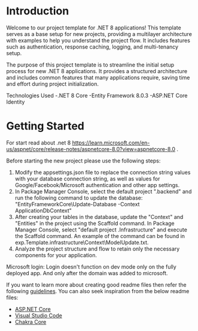 # Introduction 
Welcome to our project template for .NET 8 applications! 
This template serves as a base setup for new projects, providing a multilayer architecture with examples to help you understand the project flow. 
It includes features such as authentication, response caching, logging, and multi-tenancy setup.

The purpose of this project template is to streamline the initial setup process for new .NET 8 applications. 
It provides a structured architecture and includes common features that many applications require, saving time and effort during project initialization.

Technologies Used
-.NET 8 Core
-Entity Framework 8.0.3
-ASP.NET Core Identity

# Getting Started
For  start read about .net 8 https://learn.microsoft.com/en-us/aspnet/core/release-notes/aspnetcore-8.0?view=aspnetcore-8.0 .

Before starting the new project please use the following steps:

1. Modify the appsettings.json file to replace the connection string values with your database connection string, as well as values for Google/Facebook/Microsoft authentication and other app settings.
2. In Package Manager Console, select the default project ".backend" and run the following command to update the database: "EntityFrameworkCore\Update-Database -Context ApplicationDbContext"
3. After creating your tables in the database, update the "Context" and "Entities" in the project using the Scaffold command. In Package Manager Console, select "default project .Infrastructure" and execute the Scaffold command. 
An example of the command can be found in exp.Template.infrastructure\Context\ModelUpdate.txt.
4. Analyze the project structure and flow to retain only the necessary components for your application.

Microsoft login:
Login doesn't function on dev mode only on the fully deployed app. And only after the domain was added to microsoft.


If you want to learn more about creating good readme files then refer the following [guidelines](https://docs.microsoft.com/en-us/azure/devops/repos/git/create-a-readme?view=azure-devops). You can also seek inspiration from the below readme files:
- [ASP.NET Core](https://github.com/aspnet/Home)
- [Visual Studio Code](https://github.com/Microsoft/vscode)
- [Chakra Core](https://github.com/Microsoft/ChakraCore)